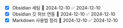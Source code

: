 - [x] Obsidian 세팅 🛫 2024-12-10 ✅ 2024-12-10
- [x] Obsidian 깃 허브 연동 🛫 2024-12-10 ✅ 2024-12-10
- [x] Markdown 사용법 정리 🛫 2024-12-10 ✅ 2024-12-10